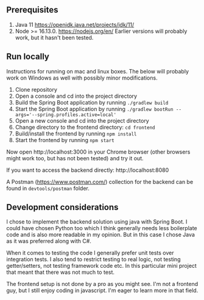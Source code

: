 ## Prerequisites
1. Java 11 https://openjdk.java.net/projects/jdk/11/
2. Node >= 16.13.0. https://nodejs.org/en/ Earlier versions will probably work, but it hasn't been tested.

## Run locally

Instructions for running on mac and linux boxes. The below will probably work on Windows as well with possibly minor modifications.
1. Clone repository
2. Open a console and cd into the project directory
3. Build the Spring Boot application by running `./gradlew build`
4. Start the Spring Boot application by running `./gradlew bootRun --args='--spring.profiles.active=local'`
5. Open a new console and cd into the project directory
6. Change directory to the frontend directory: `cd frontend`
7. Build/install the frontend by running `npm install`
8. Start the frontend by running `npm start`

Now open http://localhost:3000 in your Chrome browser (other browsers might work too, but has not been tested) 
and try it out.

If you want to access the backend directly: http://localhost:8080

A Postman (https://www.postman.com/) collection for the backend can be found in `devtools/postman` folder.

## Development considerations
I chose to implement the backend solution using java with Spring Boot. I could have chosen Python too which
I think generally needs less boilerplate code and is also more readable in my opinion. But in this case
I chose Java as it was preferred along with C#.

When it comes to testing the code I generally prefer unit tests over integration tests. I also
tend to restrict testing to real logic, not testing getter/setters, not testing framework code etc.
In this particular mini project that meant that there was not much to test.

The frontend setup is not done by a pro as you might see. I'm not a frontend guy, but I still enjoy coding in javascript.
I'm eager to learn more in that field.